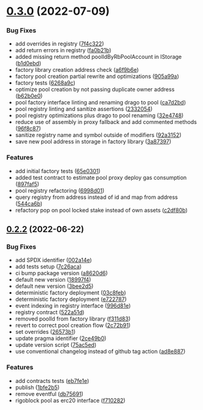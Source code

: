 # [0.3.0](https://github.com/rigoblock/v3-contracts/compare/v0.2.2...v0.3.0) (2022-07-09)


### Bug Fixes

* add overrides in registry ([7f4c322](https://github.com/rigoblock/v3-contracts/commit/7f4c32236ff7486b1892e0297a9ba794beb84f78))
* add return errors in registry ([fa0b21b](https://github.com/rigoblock/v3-contracts/commit/fa0b21b5985fb096b8d47061b171b8b32c6f7b37))
* added missing return method poolIdByRbPoolAccount in IStorage ([b1d0ebd](https://github.com/rigoblock/v3-contracts/commit/b1d0ebdce4bd2bcc14bb49251636429d225e6147))
* factory library creation address check ([a6f9b6e](https://github.com/rigoblock/v3-contracts/commit/a6f9b6e51a8a0406158a73690e64a9a0d3aca635))
* factory pool creation partial rewrite and optimizations ([905a99a](https://github.com/rigoblock/v3-contracts/commit/905a99a20ba31f11e1df53e2a64a712c1833e088))
* factory tests ([6268a9c](https://github.com/rigoblock/v3-contracts/commit/6268a9ce58881909f8c64551cd07007511bc24ba))
* optimize pool creation by not passing duplicate owner address ([b62b0e0](https://github.com/rigoblock/v3-contracts/commit/b62b0e099bb1ffe91776634bbc1647d036be162c))
* pool factory interface linting and renaming drago to pool ([ca7d2bd](https://github.com/rigoblock/v3-contracts/commit/ca7d2bdccc04922d03056f0394e6ce7558af3032))
* pool registry linting and sanitize assertions ([2332054](https://github.com/rigoblock/v3-contracts/commit/2332054a6e42160d79fe73fdccc37fc72333a10f))
* pool registry optimizations plus drago to pool renaming ([32e4748](https://github.com/rigoblock/v3-contracts/commit/32e4748dde3c24d379844ced344b43eed98659da))
* reduce use of assembly in proxy fallback and add commented methods ([96f8c87](https://github.com/rigoblock/v3-contracts/commit/96f8c87c97dfa6086a449dd1f296bbbcb3eea07e))
* sanitize registry name and symbol outside of modifiers  ([92a3152](https://github.com/rigoblock/v3-contracts/commit/92a3152c5052485668f84a9e427d2849b5344528))
* save new pool address in storage in factory library ([3a87397](https://github.com/rigoblock/v3-contracts/commit/3a87397081416e35d43f3d49c4e3f79aa6bece3f))


### Features

* add initial factory tests ([65e0301](https://github.com/rigoblock/v3-contracts/commit/65e030148368bcd86b3f033b4e285f672fa812b1))
* added test contract to estimate pool proxy deploy gas consumption ([897faf5](https://github.com/rigoblock/v3-contracts/commit/897faf5a7097f2bdb7d48a7648ce072b6a373641))
* pool registry refactoring ([6998d01](https://github.com/rigoblock/v3-contracts/commit/6998d012d531447d288f963e4480ad0dbe25a17c))
* query registry from address instead of id and map from address ([544ca6b](https://github.com/rigoblock/v3-contracts/commit/544ca6bc8c2e10eaacae50ff71964f95ab695663))
* refactory pop on pool locked stake instead of own assets ([c2df80b](https://github.com/rigoblock/v3-contracts/commit/c2df80b90277b48024869331562fb3356ccd427e))



## [0.2.2](https://github.com/rigoblock/v3-contracts/compare/v0.2.1...v0.2.2) (2022-06-22)


### Bug Fixes

* add SPDX identifier ([002a14e](https://github.com/rigoblock/v3-contracts/commit/002a14e2348ce375873bd0bf773d96cfdbebadb9))
* add tests setup ([7c26aca](https://github.com/rigoblock/v3-contracts/commit/7c26acaf66efda05666a8e7bbd2aee32e7877d4a))
* ci bump package version ([a8620d6](https://github.com/rigoblock/v3-contracts/commit/a8620d647d786074298ec33b2f6aae8cd87f7998))
* default new version ([18997f4](https://github.com/rigoblock/v3-contracts/commit/18997f4e8d46d7718434de1409a16ff1b00443f4))
* default new version ([3bee2d5](https://github.com/rigoblock/v3-contracts/commit/3bee2d58100abe487ff8657adb5303deccca3140))
* deterministic factory deployment ([03c8feb](https://github.com/rigoblock/v3-contracts/commit/03c8feb9d39b7b88ca776c72ff48266c9a8b9dff))
* deterministic factory deployment ([e722787](https://github.com/rigoblock/v3-contracts/commit/e722787e87f7b7d0e7b9ecae3c8d8d728fffed05))
* event indexing in registry interface ([996d81e](https://github.com/rigoblock/v3-contracts/commit/996d81e6d666a27ec2f99dea5a9adf4d8bdd4703))
* registry contract ([522a51d](https://github.com/rigoblock/v3-contracts/commit/522a51df2c9190b568706a00270381d29e6ffae8))
* removed poolId from factory library ([f311d83](https://github.com/rigoblock/v3-contracts/commit/f311d83ddae3feec5fd2f88aa02ed34fce4a2717))
* revert to correct pool creation flow ([2c72b91](https://github.com/rigoblock/v3-contracts/commit/2c72b9125ba0c6804f861971c41566abbc491a6f))
* set overrides ([26573b1](https://github.com/rigoblock/v3-contracts/commit/26573b1eadedffca1ab759c99f70d490108cb1ac))
* update pragma identifier ([2ce49b0](https://github.com/rigoblock/v3-contracts/commit/2ce49b0716af6fa5956fc681ce02150543c67b71))
* update version script ([75ac5ed](https://github.com/rigoblock/v3-contracts/commit/75ac5ed2f52f3b49db772c2ef7308c64303066c0))
* use conventional changelog instead of github tag action ([ad8e887](https://github.com/rigoblock/v3-contracts/commit/ad8e88753ff2da04d24619d5b3e499602fccd4b6))


### Features

* add contracts tests ([eb7fe1e](https://github.com/rigoblock/v3-contracts/commit/eb7fe1e412bcc4542fe60fb9ecfa74a0fe2e5441))
* publish ([1bfe2b5](https://github.com/rigoblock/v3-contracts/commit/1bfe2b50a5fd61b103ffcbf6e072eb5c15ce2e71))
* remove eventful ([db75691](https://github.com/rigoblock/v3-contracts/commit/db7569194d3c9e67ebee25d45c2cc0f8871bda16))
* rigoblock pool as erc20 interface ([f710282](https://github.com/rigoblock/v3-contracts/commit/f710282d6935bfa74e46d90096b17a217078e5c7))



